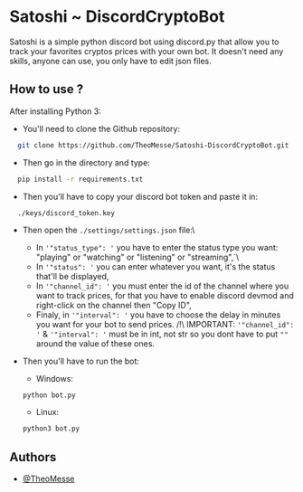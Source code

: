 
# Satoshi ~ DiscordCryptoBot

Satoshi is a simple python discord bot using discord.py that allow you to track your favorites cryptos prices with your own bot. 
It doesn't need any skills, anyone can use, you only have to edit json files.


## How to use ?
After installing Python 3:
- You'll need to clone the Github repository:
```bash
  git clone https://github.com/TheoMesse/Satoshi-DiscordCryptoBot.git
```

- Then go in the directory and type:

```bash
  pip install -r requirements.txt
```
- Then you'll have to copy your discord bot token and paste it in:

```
  ./keys/discord_token.key
```
- Then open the `./settings/settings.json` file:\
  - In `'"status_type": '` you have to enter the status type you want: "playing" or "watching" or "listening" or "streaming",`\
  - In `'"status": '` you can enter whatever you want, it's the status that'll be displayed,
  - In `'"channel_id": '` you must enter the id of the channel where you want to track prices, for that you have to enable discord devmod and right-click on the channel then "Copy ID",
  - Finaly, in `'"interval": '` you have to choose the delay in minutes you want for your bot to send prices.
  /!\ IMPORTANT: `'"channel_id": '` & `'"interval": '` must be in int, not str so you dont have to put `""` around the value of these ones.

- Then you'll have to run the bot:
    - Windows:
    ```bash
    python bot.py
    ```
    - Linux:
    ```bash
    python3 bot.py
    ```
## Authors

- [@TheoMesse](https://www.github.com/TheoMesse)

